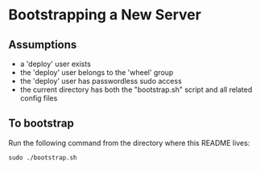 # Bootstrapping a New Server

## Assumptions

* a 'deploy' user exists
* the 'deploy' user belongs to the 'wheel' group
* the 'deploy' user has passwordless sudo access
* the current directory has both the "bootstrap.sh" script and all related config files

## To bootstrap

Run the following command from the directory where this README lives:

    sudo ./bootstrap.sh
